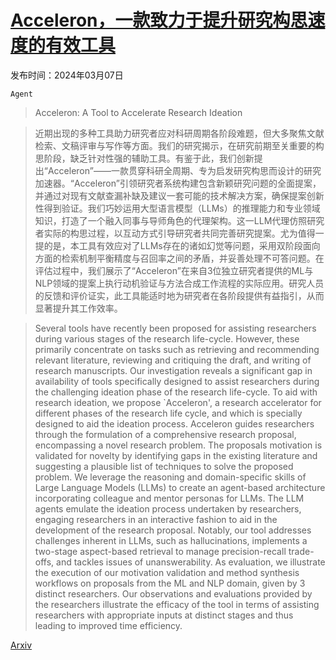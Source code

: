 # [Acceleron，一款致力于提升研究构思速度的有效工具](https://arxiv.org/abs/2403.04382)

发布时间：2024年03月07日

`Agent`

> Acceleron: A Tool to Accelerate Research Ideation

> 近期出现的多种工具助力研究者应对科研周期各阶段难题，但大多聚焦文献检索、文稿评审与写作等方面。我们的研究揭示，在研究前期至关重要的构思阶段，缺乏针对性强的辅助工具。有鉴于此，我们创新提出“Acceleron”——一款贯穿科研全周期、专为启发研究构思而设计的研究加速器。“Acceleron”引领研究者系统构建包含新颖研究问题的全面提案，并通过对现有文献查漏补缺及建议一套可能的技术解决方案，确保提案创新性得到验证。我们巧妙运用大型语言模型（LLMs）的推理能力和专业领域知识，打造了一个融入同事与导师角色的代理架构。这一LLM代理仿照研究者实际的构思过程，以互动方式引导研究者共同完善研究提案。尤为值得一提的是，本工具有效应对了LLMs存在的诸如幻觉等问题，采用双阶段面向方面的检索机制平衡精度与召回率之间的矛盾，并妥善处理不可答问题。在评估过程中，我们展示了“Acceleron”在来自3位独立研究者提供的ML与NLP领域的提案上执行动机验证与方法合成工作流程的实际应用。研究人员的反馈和评价证实，此工具能适时地为研究者在各阶段提供有益指引，从而显著提升其工作效率。

> Several tools have recently been proposed for assisting researchers during various stages of the research life-cycle. However, these primarily concentrate on tasks such as retrieving and recommending relevant literature, reviewing and critiquing the draft, and writing of research manuscripts. Our investigation reveals a significant gap in availability of tools specifically designed to assist researchers during the challenging ideation phase of the research life-cycle. To aid with research ideation, we propose `Acceleron', a research accelerator for different phases of the research life cycle, and which is specially designed to aid the ideation process. Acceleron guides researchers through the formulation of a comprehensive research proposal, encompassing a novel research problem. The proposals motivation is validated for novelty by identifying gaps in the existing literature and suggesting a plausible list of techniques to solve the proposed problem. We leverage the reasoning and domain-specific skills of Large Language Models (LLMs) to create an agent-based architecture incorporating colleague and mentor personas for LLMs. The LLM agents emulate the ideation process undertaken by researchers, engaging researchers in an interactive fashion to aid in the development of the research proposal. Notably, our tool addresses challenges inherent in LLMs, such as hallucinations, implements a two-stage aspect-based retrieval to manage precision-recall trade-offs, and tackles issues of unanswerability. As evaluation, we illustrate the execution of our motivation validation and method synthesis workflows on proposals from the ML and NLP domain, given by 3 distinct researchers. Our observations and evaluations provided by the researchers illustrate the efficacy of the tool in terms of assisting researchers with appropriate inputs at distinct stages and thus leading to improved time efficiency.

[Arxiv](https://arxiv.org/abs/2403.04382)